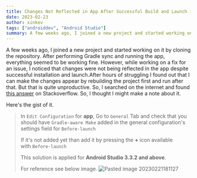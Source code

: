 ```yaml
---
title: Changes Not Reflected in App After Successful Build and Launch in Android Studio
date: 2023-02-23
author: xinkev
tags: ["androiddev", "Android Studio"]
summary: A few weeks ago, I joined a new project and started working on it by cloning the repository. After performing Gradle sync and running the app, everything seemed to be working fine. However...
---
```


A few weeks ago, I joined a new project and started working on it by cloning the repository. After performing Gradle sync and running the app, everything seemed to be working fine. However, while working on a fix for an issue, I noticed that changes were not being reflected in the app despite successful installation and launch.After hours of struggling I found out that I can make the changes appear by rebuilding the project first and run after that. But that is quite unproductive. So, I searched on the internet and found  [this answer](https://stackoverflow.com/a/59611475) on Stackoverflow. So, I thought I might make a note about it.

Here's the gist of it.

> In `Edit Configuration` for **app**, Go to `General` Tab and check that you should have `Gradle-aware Make` added in the general configuration's settings field for `Before-launch`
> 
> If it's not added yet than add it by pressing the **+** icon available with `Before-launch`
> 
> This solution is applied for **Android Studio 3.3.2 and above**.
> 
> For reference see below image.
> ![Pasted image 20230221181127](https://user-images.githubusercontent.com/11447571/220938654-ca70bfb9-6e4a-4fb1-af5f-ed77fb988a82.png)
